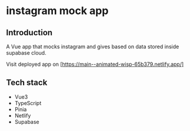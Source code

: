 # instagram mock app


## Introduction

A Vue app that mocks instagram and gives based on data stored inside supabase cloud.

Visit deployed app on [https://main--animated-wisp-65b379.netlify.app/]

## Tech stack

- Vue3
- TypeScript
- Pinia
- Netlify
- Supabase
